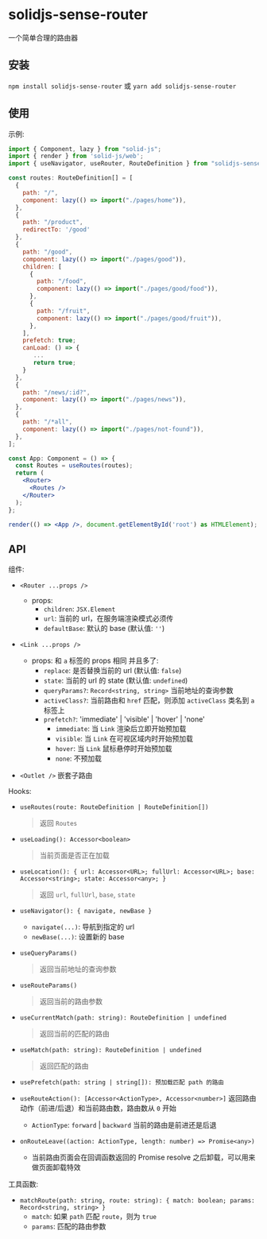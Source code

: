 # solidjs-sense-router

一个简单合理的路由器

## 安装

`npm install solidjs-sense-router` 或 `yarn add solidjs-sense-router`

## 使用

示例:

``` jsx
import { Component, lazy } from "solid-js";
import { render } from 'solid-js/web';
import { useNavigator, useRouter, RouteDefinition } from "solidjs-sense-router";

const routes: RouteDefinition[] = [
  {
    path: "/",
    component: lazy(() => import("./pages/home")),
  },
  {
    path: "/product",
    redirectTo: '/good'
  },
  {
    path: "/good",
    component: lazy(() => import("./pages/good")),
    children: [
      {
        path: "/food",
        component: lazy(() => import("./pages/good/food")),
      },
      {
        path: "/fruit",
        component: lazy(() => import("./pages/good/fruit")),
      },
    ],
    prefetch: true;
    canLoad: () => {
       ...
       return true;
    }
  },
  {
    path: "/news/:id?",
    component: lazy(() => import("./pages/news")),
  },
  {
    path: "/*all",
    component: lazy(() => import("./pages/not-found")),
  },
];

const App: Component = () => {
  const Routes = useRoutes(routes);
  return (
    <Router>
      <Routes />
    </Router>
  );
};

render(() => <App />, document.getElementById('root') as HTMLElement);
```

## API

组件:

- `<Router ...props />`
  - props:
    - `children`: `JSX.Element`
    - `url`: 当前的 url，在服务端渲染模式必须传
    - `defaultBase`: 默认的 base (默认值: `''`)

- `<Link ...props />`
    - props: 和 `a` 标签的 props 相同 并且多了:
        - `replace`: 是否替换当前的 url (默认值: `false`)
        - `state`: 当前的 url 的 state (默认值: `undefined`)
        - `queryParams?`: `Record<string, string>` 当前地址的查询参数
        - `activeClass?`: 当前路由和 `href` 匹配，则添加 `activeClass` 类名到 `a` 标签上
        - `prefetch?`: 'immediate' | 'visible' | 'hover' | 'none'
          - `immediate`: 当 `Link` 渲染后立即开始预加载
          - `visible`: 当 `Link` 在可视区域内时开始预加载
          - `hover`: 当 `Link` 鼠标悬停时开始预加载
          - `none`: 不预加载
- `<Outlet />` 嵌套子路由

Hooks:

- `useRoutes(route: RouteDefinition | RouteDefinition[])`
  > 返回 `Routes`

- `useLoading(): Accessor<boolean>`
  > 当前页面是否正在加载

- `useLocation(): { url: Accessor<URL>; fullUrl: Accessor<URL>; base: Accessor<string>; state: Accessor<any>; }`
  > 返回 `url`, `fullUrl`, `base`, `state`

- `useNavigator(): { navigate, newBase }`
  - `navigate(...)`: 导航到指定的 url
  - `newBase(...)`: 设置新的 base

- `useQueryParams()`
  > 返回当前地址的查询参数

- `useRouteParams()`
  > 返回当前的路由参数

- `useCurrentMatch(path: string): RouteDefinition | undefined`
  > 返回当前的匹配的路由

- `useMatch(path: string): RouteDefinition | undefined`
  > 返回匹配的路由

- `usePrefetch(path: string | string[]): 预加载匹配 path 的路由`

- `useRouteAction(): [Accessor<ActionType>, Accessor<number>]` 返回路由动作（前进/后退）和当前路由数，路由数从 `0` 开始
  - `ActionType`: `forward` | `backward` 当前的路由是前进还是后退

- `onRouteLeave((action: ActionType, length: number) => Promise<any>)`
  - 当前路由页面会在回调函数返回的 Promise resolve 之后卸载，可以用来做页面卸载特效

工具函数:

- `matchRoute(path: string, route: string): { match: boolean; params: Record<string, string> }`
  - `match`: 如果 `path` 匹配 `route`，则为 `true`
  - `params`: 匹配的路由参数

